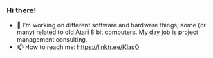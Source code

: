### Hi there! 

- 🔭 I’m working on different software and hardware things, some (or many) related to old Atari 8 bit computers. My day job is project management consulting. 
- 📫 How to reach me: https://linktr.ee/KlasO
